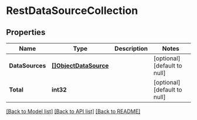# RestDataSourceCollection

## Properties
Name | Type | Description | Notes
------------ | ------------- | ------------- | -------------
**DataSources** | [**[]ObjectDataSource**](objectDataSource.md) |  | [optional] [default to null]
**Total** | **int32** |  | [optional] [default to null]

[[Back to Model list]](../../README.md#documentation-for-models) [[Back to API list]](../../README.md#documentation-for-api-endpoints) [[Back to README]](../../README.md)


